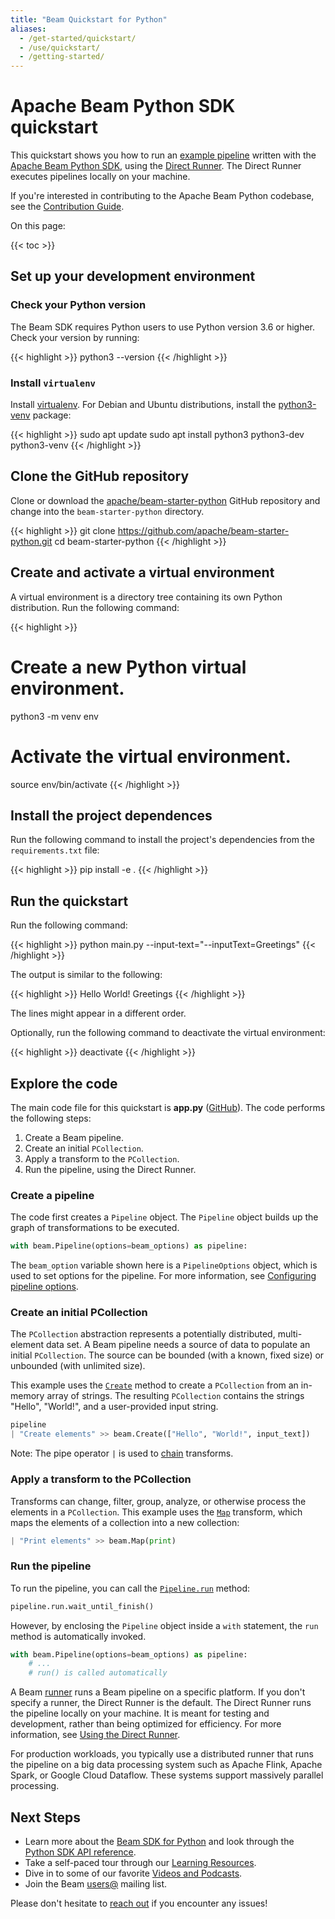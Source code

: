 ```yaml
---
title: "Beam Quickstart for Python"
aliases:
  - /get-started/quickstart/
  - /use/quickstart/
  - /getting-started/
---
```

<!--
Licensed under the Apache License, Version 2.0 (the "License");
you may not use this file except in compliance with the License.
You may obtain a copy of the License at

http://www.apache.org/licenses/LICENSE-2.0

Unless required by applicable law or agreed to in writing, software
distributed under the License is distributed on an "AS IS" BASIS,
WITHOUT WARRANTIES OR CONDITIONS OF ANY KIND, either express or implied.
See the License for the specific language governing permissions and
limitations under the License.
-->

# Apache Beam Python SDK quickstart

This quickstart shows you how to run an
[example pipeline](https://github.com/apache/beam-starter-python) written with
the [Apache Beam Python SDK](/documentation/sdks/python), using the
[Direct Runner](/documentation/runners/direct/). The Direct Runner executes
pipelines locally on your machine.

If you're interested in contributing to the Apache Beam Python codebase, see the
[Contribution Guide](/contribute).

On this page:

{{< toc >}}

## Set up your development environment

### Check your Python version

The Beam SDK requires Python users to use Python version 3.6 or higher. Check
your version by running:

{{< highlight >}}
python3 --version
{{< /highlight >}}

### Install `virtualenv`

Install [virtualenv](https://pypi.org/project/virtualenv/). For Debian and
Ubuntu distributions, install the
[python3-venv](https://packages.debian.org/stable/python3-venv) package:

{{< highlight >}}
sudo apt update
sudo apt install python3 python3-dev python3-venv
{{< /highlight >}}

## Clone the GitHub repository

Clone or download the
[apache/beam-starter-python](https://github.com/apache/beam-starter-python)
GitHub repository and change into the `beam-starter-python` directory.

{{< highlight >}}
git clone https://github.com/apache/beam-starter-python.git
cd beam-starter-python
{{< /highlight >}}

## Create and activate a virtual environment

A virtual environment is a directory tree containing its own Python
distribution. Run the following command:

{{< highlight >}}
# Create a new Python virtual environment.
python3 -m venv env

# Activate the virtual environment.
source env/bin/activate
{{< /highlight >}}

## Install the project dependences

Run the following command to install the project's dependencies from the
`requirements.txt` file:

{{< highlight >}}
pip install -e .
{{< /highlight >}}

## Run the quickstart

Run the following command:

{{< highlight >}}
python main.py --input-text="--inputText=Greetings"
{{< /highlight >}}

The output is similar to the following:

{{< highlight >}}
Hello
World!
Greetings
{{< /highlight >}}

The lines might appear in a different order.

Optionally, run the following command to deactivate the virtual environment:

{{< highlight >}}
deactivate
{{< /highlight >}}

## Explore the code

The main code file for this quickstart is **app.py**
([GitHub](https://github.com/apache/beam-starter-python/blob/main/my_app/app.py)).
The code performs the following steps:

1. Create a Beam pipeline.
3. Create an initial `PCollection`.
3. Apply a transform to the `PCollection`.
4. Run the pipeline, using the Direct Runner.

### Create a pipeline

The code first creates a `Pipeline` object. The `Pipeline` object builds up the
graph of transformations to be executed.

```python
with beam.Pipeline(options=beam_options) as pipeline:
```

The `beam_option` variable shown here is a `PipelineOptions` object, which
is used to set options for the pipeline. For more information, see
[Configuring pipeline options](/documentation/programming-guide/#configuring-pipeline-options).

### Create an initial PCollection

The `PCollection` abstraction represents a potentially distributed,
multi-element data set. A Beam pipeline needs a source of data to populate an
initial `PCollection`. The source can be bounded (with a known, fixed size) or
unbounded (with unlimited size).

This example uses the
[`Create`](https://beam.apache.org/releases/pydoc/current/apache_beam.transforms.core.html#apache_beam.transforms.core.Create)
method to create a `PCollection` from an in-memory array of strings. The
resulting `PCollection` contains the strings "Hello", "World!", and a
user-provided input string.

```python
pipeline
| "Create elements" >> beam.Create(["Hello", "World!", input_text])
```

Note: The pipe operator `|` is used to
[chain](/documentation/programming-guide/#applying-transforms) transforms.

### Apply a transform to the PCollection

Transforms can change, filter, group, analyze, or otherwise process the
elements in a `PCollection`. This example uses the
[`Map`](https://beam.apache.org/releases/pydoc/current/apache_beam.transforms.core.html#apache_beam.transforms.core.Map)
transform, which maps the elements of a collection into a new collection:

```python
| "Print elements" >> beam.Map(print)
```

### Run the pipeline

To run the pipeline, you can call the
[`Pipeline.run`](https://beam.apache.org/releases/pydoc/current/apache_beam.pipeline.html#apache_beam.pipeline.Pipeline.run)
method:

```python
pipeline.run.wait_until_finish()
```

However, by enclosing the `Pipeline` object inside a `with` statement, the
`run` method is automatically invoked.


```python
with beam.Pipeline(options=beam_options) as pipeline:
    # ...
    # run() is called automatically
```

A Beam [runner](/documentation/basics/#runner) runs a Beam pipeline on a
specific platform. If you don't specify a runner, the Direct Runner is the
default. The Direct Runner runs the pipeline locally on your machine. It is
meant for testing and development, rather than being optimized for efficiency.
For more information, see
[Using the Direct Runner](/documentation/runners/direct/).

For production workloads, you typically use a distributed runner that runs the
pipeline on a big data processing system such as Apache Flink, Apache Spark, or
Google Cloud Dataflow. These systems support massively parallel processing.

## Next Steps

* Learn more about the [Beam SDK for Python](/documentation/sdks/python/)
  and look through the
  [Python SDK API reference](https://beam.apache.org/releases/pydoc/current).
* Take a self-paced tour through our
  [Learning Resources](/documentation/resources/learning-resources).
* Dive in to some of our favorite
  [Videos and Podcasts](/documentation/resources/videos-and-podcasts).
* Join the Beam [users@](/community/contact-us) mailing list.

Please don't hesitate to [reach out](/community/contact-us) if you encounter any
issues!

